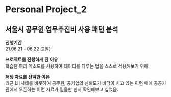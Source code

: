 # Personal Project_2

## 서울시 공무원 업무추진비 사용 패턴 분석

**진행기간**  
21.06.21 - 06.22 (2일)

**프로젝트를 진행하게 된 이유**  
학습한 여러 메소드를 사용하여 데이터를 다루는 법을 스스로 적용해보기 위해.  

**해당 자료를 선택한 이유**  
최근 LH사태를 비롯하여 공무원, 공기업의 신뢰도가 바닥이 치고 있는 이런 때에 공공기관에서 오픈하는 이런 자료가 믿을만 한지 확인해보고 싶었음.
